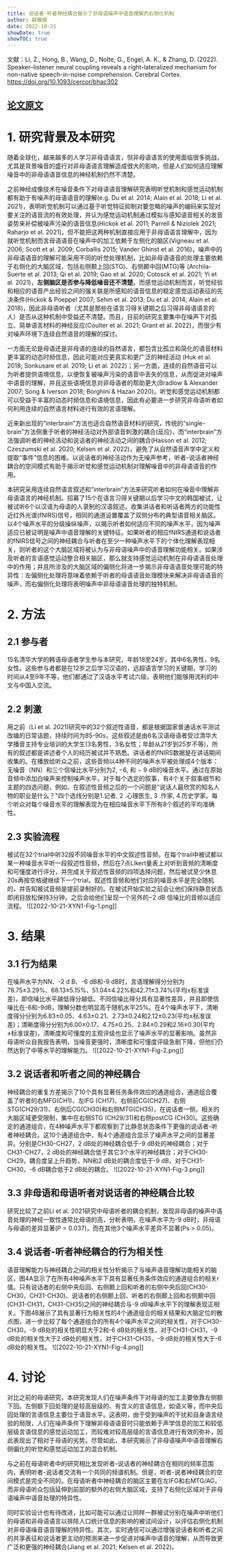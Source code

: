 ```yaml
---
title: 说话者-听者神经耦合揭示了非母语噪声中语音理解的右侧化机制
author: 薛雅楠
date: 2022-10-21
showDate: true
showTOC: true
---
```

文献：Li, Z., Hong, B., Wang, D., Nolte, G., Engel, A. K., & Zhang, D. (2022). Speaker–listener neural coupling reveals a right-lateralized mechanism for non-native speech-in-noise comprehension. Cerebral Cortex.
https://doi.org/10.1093/cercor/bhac302
## [论文原文](../Source_Files/2022-10-21-XYN1.Pdf)
# 1. 研究背景及本研究
随着全球化，越来越多的人学习非母语语言，但非母语语言的使用面临很多挑战，尤其是背景噪音的盛行对非母语语言理解造成很大的影响，但是人们如何适应理解噪音中的非母语语音信息的神经机制仍然不清楚。

之前神经成像技术在噪音条件下对母语语音理解研究表明听觉机制和感觉运动机制都有助于有噪声的母语语音的理解(e.g. Du et al. 2014; Alain et al. 2018; Li et al. 2021)，表明听觉机制可以通过基于听觉特征抑制对要忽略的噪声的编码来实现对要关注的语音流的有效处理，并认为感觉运动机制通过模拟与感知语音相关的发音姿势来补偿被噪声污染的语音信息(Hickok et al. 2011; Parrell & Niziolek 2021; Raharjo et al. 2021)，但不能把这两种机制直接应用于非母语语言理解中，因为就听觉机制而言母语语音在噪声中的加工依赖于左侧化的脑区(Vigneau et al. 2006; Scott et al. 2009; Corballis 2015; Vander Ghinst et al. 2016)，噪声中的非母语语音的理解可能采用不同的听觉处理机制，比如非母语语音的处理主要依赖于右侧化的大脑区域，包括右侧颞上回(STG)、右侧颞中回(MTG)等 (Archila-Suerte et al. 2013; Qi et al. 2019; Gao et al. 2020; Cotosck et al. 2021; Yi et al. 2021)，**左侧脑区是否参与降低噪音还不清楚**。而感觉运动机制而言，听觉经验和相应的语音产出经验之间的强关联是所感知的语音信息的稳定感觉运动表征的先决条件(Hickok & Poeppel 2007; Sehm et al. 2013; Du et al. 2014; Alain et al. 2018)，因此非母语听者（尤其是那些在语言习得关键期之后习得非母语语言的人）是否从这种机制中受益还不清楚。而且，目前的研究主要集中在噪声下对孤立、简单语言材料的神经反应(Coulter et al. 2021; Grant et al. 2022)，而很少有对噪声环境下连续自然语音的理解的探讨。

一方面无论是母语还是非母语的连续的自然语言，都包含比孤立和简化的语音材料更丰富的动态时频信息，因此可能对应更真实和更广泛的神经活动 (Huk et al. 2018; Sonkusare et al. 2019; Li et al. 2022)；另一方面，连续的自然语音可以为听者提供语境信息，以便恢复被噪声污染的语音中丢失的信息，从而促进对噪声中语音的理解，并且这些语境信息对非母语者的帮助更大(Bradlow & Alexander 2007; Song & Iverson 2018; Borghini & Hazan 2020)。听觉和感觉运动机制都可以受益于丰富的动态时频信息和语境信息，因此有必要进一步研究非母语听者如何利用连续的自然语言材料进行有效的言语理解。

近来新出现的“interbrain”方法也适合自然语音材料的研究，传统的“single-brain”方法侧重于听者的神经活动对外部语音刺激的耦合(反应)，而“interbrain”方法强调听者的神经活动和说话者的神经活动之间的耦合(Hasson et al. 2012; Czeszumski et al. 2020; Kelsen et al. 2022)，避免了从自然语音声学中定义和提取“事件”信息的困难。以说话者的神经活动作为无噪声参考，听者-说话者神经耦合的空间模式有助于揭示听觉和感觉运动机制对理解噪音中的非母语语音的作用。

本研究采用连续自然语言叙述和“interbrain”方法来研究听者如何在噪音中理解非母语语言的神经机制。招募了15个在语言习得关键期以后学习中文的韩国被试，让被试听6个以汉语为母语的人录制的汉语叙述。收集讲话者和听话者两方的功能性近红外光谱(fNIRS)信号，相同的通道设置覆盖了双侧分布的典型语音相关脑区。以4个噪声水平的分级操纵噪声，以揭示听者如何适应不同的噪声水平，因为噪声适应已被证明是噪声中语音理解的关键特征。如果听者的相应fNIRS通道和说话者的fNIRS信号之间的神经耦合与听者在至少一种噪声水平下的个体化理解表现相关，则听者的这个大脑区域将被认为与非母语噪声中的语音理解功能相关。如果涉及听者的言语感觉运动整合相关脑区，那么就支持感觉运动机制在非母语语音处理中的作用；并且所涉及的大脑区域的偏侧化将进一步揭示非母语语音处理可能的特异性：左偏侧化处理将意味着依赖于听者的母语语音处理模块来解决非母语语音的噪声，而右偏侧化处理将表明噪声中非母语语音处理的独特机制。
# 2. 方法
## 2.1 参与者
15名清华大学的韩语母语者学生参与本研究，年龄18至24岁，其中6名男性，9名女性。这些参与者都是在12岁之后学习汉语的，远超语言学习的关键期，学习的时间从4至9年不等，他们都通过了汉语水平考试六级，表明他们能够用流利的中文与中国人交流。
## 2.2 刺激
用之前（Li et al. 2021)研究中的32个叙述性语音，都是根据国家普通话水平测试改编的日常话题，持续时间为85-90s，这些叙述是由6名汉语母语者受过清华大学播音主持专业培训的大学生(3名男性，3名女性；年龄从21岁到25岁不等)，所有的叙述都是讲述者个人的经历被试并不熟悉。讲话者的fNIRS数据是在讲话期间收集的。在播放给听众之前，这些音频以4种不同的噪声水平被处理成4个版本：无噪音（NN）和三个信噪比水平分别为2, −6, 和 − 9 dB的噪音水平。通过在原始音频中添加白噪声来控制噪声水平，对于每个选定的叙事，有4个关于叙事细节和主题的四选问题，例如，在叙述性音频之后的一个问题是“说话人最欣赏的知名人物的职业是什么？"四个选线分别是1.记者, 2 .心理医生, 3 .作家,  4.历史学家。每个听众对每个噪音水平的理解表现为在相应噪音水平下所有8个叙述的平均准确性。
## 2.3 实验流程
被试在32个trial中听32段不同噪音水平的中文叙述性音频，在每个trail中被试都以某一种噪音水平听一段叙述性音频，然后在7点Likert量表上对听到音频的清晰度和可懂度进行评分，并完成关于叙述性音频的四项选择问题，然后被试至少休息20s再按空格键继续下一个trial。叙述性音频和他们对应的噪音水平是完全随机的，并告知被试音频是提前录制好的。在被试开始实验之前会让他们保持静息状态即闭目放松保持3分钟，之后会给他们呈现一个另外的−2 dB 信噪比的音频以适应流程。
![[2022-10-21-XYN1-Fig-1.png]]
# 3. 结果
## 3.1 行为结果
在噪声水平为NN、-2 d B、-6 dB和-9 dB时，言语理解得分分别为78.75±3.29%、68.13±5.15%、51.04±4.22%和42.71±3.74%(平均±标准误差)，即信噪比水平越低得分越低。不同信噪比得分具有显著性差异，并且即使信噪比在-6和-9dB，理解分数也明显高于随机水平25%。在4个噪声水平下，清晰度得分分别为6.83±0.05、4.63±0.21、2.73±0.24和2.12±0.23(平均±标准误差)；清晰度得分分别为6.00±0.17、4.75±0.25、2.84±0.29和2.16±0.30(平均±标准误差)，清晰度和可懂度的主观评级也显示了噪声水平的显著影响。虽然非母语听众自我报告表明，当噪音更强时，清晰度和可懂度评级急剧下降，但他们仍然达到了中等水平的理解能力。
![[2022-10-21-XYN1-Fig-2.png]]
## 3.2 说话者和听者之间的神经耦合
神经耦合的重复方差揭示了10个具有显著任务条件效应的通道组合，通道组合覆盖了听者的右MFG(CH1)、左IFG (CH17)、右侧前CG(CH27)、右侧STG(CH29/31)、右侧后CG(CH30)和右侧MTG(CH35)，在说话者一侧，相关的大脑区域更受限制，集中在右侧STG (CH29/31)和右侧postCG (CH30)。这些确定的通道组合，在4种噪声水平下都观察到了比静息状态条件下更强的说话者-听者神经耦合。这10个通道组合中，有4个通道组合显示了噪声水平之间的显著差异。分别是CH30-CH27，2 dB处的神经耦合低于-9 dB处的神经耦合；对于CH31-CH27，2 dB处的神经耦合低于其它3个水平的神经耦合；对于CH30-CH29，耦合度呈上升趋势，NN和2 dB处的耦合度低于-9 dB，对于CH31-CH30，-6 dB耦合低于2 dB处的耦合。
![[2022-10-21-XYN1-Fig-3.png]]
## 3.3 非母语和母语听者对说话者的神经耦合比较
研究比较了之前Li et al. 2021研究中母语听者的耦合机制，发现非母语的噪声中语音处理的神经一致性通常比母语的高，分析表明，在噪声水平为-9 dB时，非母语与母语的差异显著(P = 0.037)，而在其他3个噪声水平差异不显著(Ps > 0.05)。
## 3.4 说话者-听者神经耦合的行为相关性
语音理解能力与神经耦合之间的相关性分析揭示了与噪声语音理解功能相关的脑区，图4A显示了在所有4种噪声水平下具有显著任务条件效应的通道组合的相关r值。只有说话者的右侧中央后回、右侧颞上回和听者的右侧中央后回(CH30-CH30，CH31-CH30)、说话者的右侧颞上回、听者的右侧颞上回和右侧颞中回 (CH31-CH31，CH31-CH35)之间的神经耦合与-9 dB噪声水平下的理解表现正相关。下图4B展示了具有显著行为相关性的4个通道组合的相关结果和大脑定位的散点图，进一步比较了每个通道组合的所有4个噪声水平之间的相关性，对于CH30-CH30，-9 dB处的相关性明显大于2和-6 dB处的相关性，对于CH31-CH31，-9 dB处的相关性大于2 dB处的相关性，对于CH31-CH35，-9 dB处的相关性大于-6 dB处的相关性。
![[2022-10-21-XYN1-Fig-4.png]]
# 4. 讨论
对比之前的母语研究，本研究发现人们在噪声条件下对母语的加工主要依靠左侧额下回。左侧额下回处理的是较高层级的、有含义的言语信息，如语义等，而中央后回处理的言语信息主要位于语音水平。这表明，由于受到噪声的干扰和自身语言经验的局限，人们在噪声条件下理解非母语语音时只能依赖于声学信息的加工和较低层级言语信息的感觉运动加工，而较难对较高层级的言语信息进行有效的弥补，因此表现出了相对于母语的劣势。尽管如此，本研究揭示了非母语噪声中语音理解右侧偏化的听觉和感觉运动加工的混合机制。

与之前在母语听者中的研究相比发现听者-说话者的神经耦合在相同的频率范围内，表明听者-说话者交流有一个共同的频谱机制。但是，听者-说者神经耦合的空间模式是完全不同的。在母语听者中神经耦合的脑区主要在左IFG和右MTG/AG，而非母语听众包括延伸到前部的额外的右侧大脑区域，支持了右侧化区域对于非母语噪声中语音处理的特异性。

同时实验设计也有待改进，比如可能可以通过让同样一群被试分别在噪声中听他们的母语和非母语语言以排除人口统计信息的影响的被试间设计，以评估右侧化机制对非母语噪音语音理解的特异性。其次，实时通信可以通过增强说话者和听者之间的共享表征和说话者更主动的预测来进一步促进对噪声中语音的理解，从而导致更广泛和更强的神经耦合(Jiang et al. 2021; Kelsen et al. 2022)。


